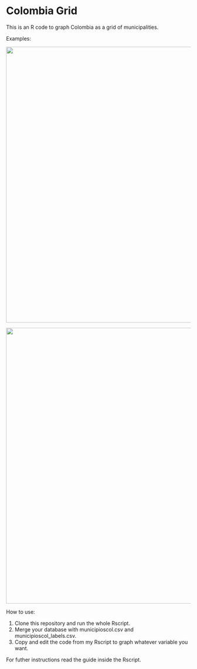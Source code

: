 # Colombia Grid
This is an R code to graph Colombia as a grid of municipalities.

Examples:
<p align="left">
  <img src="https://drive.google.com/uc?export=view&id=1ap6Msp4L0oli9us7uK45Y7j-tAUxGdOZ" width="750"/>
</p>

<p align="left">
  <img src="https://drive.google.com/uc?export=view&id=1KB27Bvdeu0eQOJdXqZS_0cOC2H09Q6Fp" width="750"/>
</p>

How to use:
1. Clone this repository and run the whole Rscript.
2. Merge your database with municipioscol.csv and municipioscol_labels.csv.
3. Copy and edit the code from my Rscript to graph whatever variable you want.

For futher instructions read the guide inside the Rscript.

